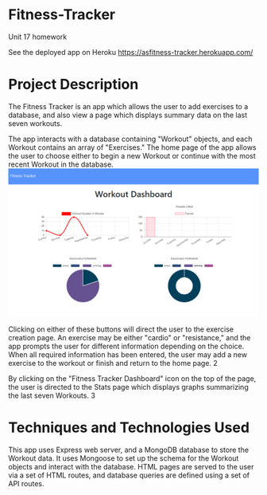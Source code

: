 # Fitness-Tracker
Unit 17 homework

See the deployed app on Heroku
https://asfitness-tracker.herokuapp.com/
# Project Description
The Fitness Tracker is an app which allows the user to add exercises to a database, and also view a page which displays summary data on the last seven workouts.

The app interacts with a database containing "Workout" objects, and each Workout contains an array of "Exercises."  The home page of the app allows the user to choose either to begin a new Workout or continue with the most recent Workout in the database.
<img src="public/images/workout1.png">

Clicking on either of these buttons will direct the user to the exercise creation page.  An exercise may be either "cardio" or "resistance," and the app prompts the user for different information depending on the choice.  When all required information has been entered, the user may add a new exercise to the workout or finish and return to the home page.
2

By clicking on the "Fitness Tracker Dashboard" icon on the top of the page, the user is directed to the Stats page which displays graphs summarizing the last seven Workouts.
3

# Techniques and Technologies Used
This app uses Express web server, and a MongoDB database to store the Workout data.  It uses Mongoose to set up the schema for the Workout objects and interact with the database.  HTML pages are served to the user via a set of HTML routes, and database queries are defined using a set of API routes.
